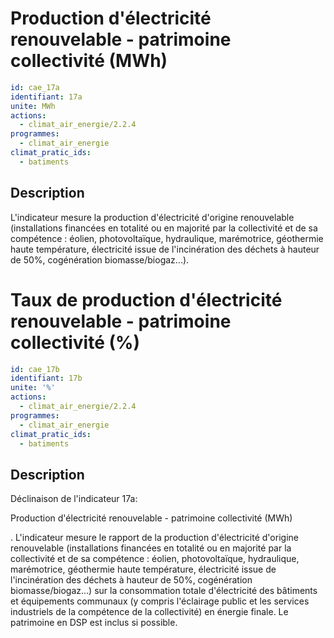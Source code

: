 # Production d'électricité renouvelable - patrimoine collectivité (MWh)
```yaml
id: cae_17a
identifiant: 17a
unite: MWh
actions:
  - climat_air_energie/2.2.4
programmes:
  - climat_air_energie
climat_pratic_ids:
  - batiments
```
## Description
L'indicateur mesure la production d'électricité d'origine renouvelable (installations financées en totalité ou en majorité par la collectivité et de sa compétence : éolien, photovoltaïque, hydraulique, marémotrice, géothermie haute température, électricité issue de l'incinération des déchets à hauteur de 50%, cogénération biomasse/biogaz...).




# Taux de production d'électricité renouvelable  - patrimoine collectivité (%)
```yaml
id: cae_17b
identifiant: 17b
unite: '%'
actions:
  - climat_air_energie/2.2.4
programmes:
  - climat_air_energie
climat_pratic_ids:
  - batiments
```
## Description
Déclinaison de l'indicateur 17a:

Production d'électricité renouvelable - patrimoine collectivité (MWh)

. L'indicateur mesure le rapport de la production d'électricité d'origine renouvelable (installations financées en totalité ou en majorité par la collectivité et de sa compétence : éolien, photovoltaïque, hydraulique, marémotrice, géothermie haute température, électricité issue de l'incinération des déchets à hauteur de 50%, cogénération biomasse/biogaz...) sur la consommation totale d'électricité des bâtiments et équipements communaux (y compris l'éclairage public et les services industriels de la compétence de la collectivité) en énergie finale. Le patrimoine en DSP est inclus si possible.




